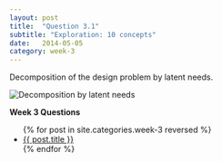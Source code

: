 ```yaml
---
layout: post
title:  "Question 3.1"
subtitle: "Exploration: 10 concepts"
date:   2014-05-05
category: week-3
---
```

<p>Decomposition of the design problem by latent needs.</p> <!-- more -->
<img src="{{ site.baseurl }}/img/decomposition.jpg" alt="Decomposition by latent needs">

<p><strong>Week 3 Questions</strong></p>
<ul>
  {% for post in site.categories.week-3 reversed %}
  <li>
    <a href="{{ site.baseurl }}{{ post.url }}">{{ post.title }}</a>
  </li>
  {% endfor %}
</ul>